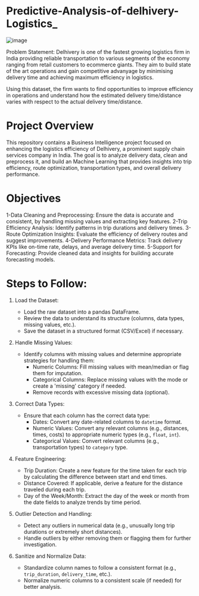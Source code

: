 # Predictive-Analysis-of-delhivery-Logistics_
![image](https://github.com/user-attachments/assets/029ee625-dde3-4470-8651-50bb8effbd5a)

Problem Statement: Delhivery is one of the fastest growing logistics firm in India providing reliable transportation to various segments of the economy ranging from retail customers to ecommerce giants. They aim to build state of the art operations and gain competitive advanyage by minimising delivery time and achieving maximum efficiency in logistics.

Using this dataset, the firm wants to find opportunities to improve efficiency in operations and understand how the estimated delivery time/distance varies with respect to the actual delivery time/distance.
# Project Overview
This repository contains a Business Intelligence project focused on enhancing the logistics efficiency of Delhivery, a prominent supply chain services company in India. The goal is to analyze delivery data, clean and preprocess it, and build an Machine Learning that provides insights into trip efficiency, route optimization, transportation types, and overall delivery performance.

# Objectives
1-Data Cleaning and Preprocessing: Ensure the data is accurate and consistent, by handling missing values and extracting key features.
2-Trip Efficiency Analysis: Identify patterns in trip durations and delivery times.
3-Route Optimization Insights: Evaluate the efficiency of delivery routes and suggest improvements.
4-Delivery Performance Metrics: Track delivery KPIs like on-time rate, delays, and average delivery time.
5-Support for Forecasting: Provide cleaned data and insights for building accurate forecasting models.

# Steps to Follow:

1. Load the Dataset:
   - Load the raw dataset into a pandas DataFrame.
   - Review the data to understand its structure (columns, data types, missing values, etc.).
   - Save the dataset in a structured format (CSV/Excel) if necessary.

2. Handle Missing Values:
   - Identify columns with missing values and determine appropriate strategies for handling them:
     - Numeric Columns: Fill missing values with mean/median or flag them for imputation.
     - Categorical Columns: Replace missing values with the mode or create a 'missing' category if needed.
     - Remove records with excessive missing data (optional).

3. Correct Data Types:
   - Ensure that each column has the correct data type:
     - Dates: Convert any date-related columns to `datetime` format.
     - Numeric Values: Convert any relevant columns (e.g., distances, times, costs) to appropriate numeric types (e.g., `float`, `int`).
     - Categorical Values: Convert relevant columns (e.g., transportation types) to `category` type.

4. Feature Engineering:
   - Trip Duration: Create a new feature for the time taken for each trip by calculating the difference between start and end times.
   - Distance Covered: If applicable, derive a feature for the distance traveled during each trip.
   - Day of the Week/Month: Extract the day of the week or month from the date fields to analyze trends by time period.

5. Outlier Detection and Handling:
   - Detect any outliers in numerical data (e.g., unusually long trip durations or extremely short distances).
   - Handle outliers by either removing them or flagging them for further investigation.

6. Sanitize and Normalize Data:
   - Standardize column names to follow a consistent format (e.g., `trip_duration`, `delivery_time`, etc.).
   - Normalize numeric columns to a consistent scale (if needed) for better analysis.
